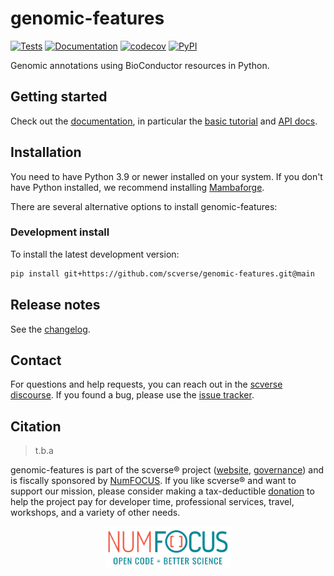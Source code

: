 # genomic-features

[![Tests][badge-tests]][link-tests]
[![Documentation][badge-docs]][link-docs]
[![codecov](https://codecov.io/gh/scverse/genomic-features/branch/main/graph/badge.svg?token=6QXsZewze7)](https://codecov.io/gh/scverse/genomic-features)
[![PyPI][badge-pypi]][link-pypi]

[badge-tests]: https://img.shields.io/github/actions/workflow/status/scverse/genomic-features/test.yaml?branch=main
[link-tests]: https://github.com/scverse/genomic-features/actions/workflows/test.yml
[badge-docs]: https://img.shields.io/readthedocs/genomic-features
[badge-pypi]: https://img.shields.io/pypi/v/genomic-features
[link-pypi]: https://pypi.org/project/genomic-features

Genomic annotations using BioConductor resources in Python.

## Getting started

Check out the [documentation][link-docs], in particular the [basic tutorial][link-basic-usage] and [API docs][link-api].

## Installation

You need to have Python 3.9 or newer installed on your system. If you don't have
Python installed, we recommend installing [Mambaforge](https://github.com/conda-forge/miniforge#mambaforge).

There are several alternative options to install genomic-features:

<!--
1) Install the latest release of `genomic-features` from `PyPI <https://pypi.org/project/genomic-features/>`_:

```bash
pip install genomic-features
```
-->

### Development install

To install the latest development version:

```bash
pip install git+https://github.com/scverse/genomic-features.git@main
```

## Release notes

See the [changelog][changelog].

## Contact

For questions and help requests, you can reach out in the [scverse discourse][scverse-discourse].
If you found a bug, please use the [issue tracker][issue-tracker].

## Citation

> t.b.a

[scverse-discourse]: https://discourse.scverse.org/
[issue-tracker]: https://github.com/scverse/genomic-features/issues
[changelog]: https://genomic-features.readthedocs.io/en/latest/changelog.html
[link-docs]: https://genomic-features.readthedocs.io
[link-api]: https://genomic-features.readthedocs.io/en/latest/api.html
[link-basic-usage]: https://genomic-features.readthedocs.io/en/latest/notebooks/basic_usage.html

[//]: # (numfocus-fiscal-sponsor-attribution)

genomic-features is part of the scverse® project ([website](https://scverse.org), [governance](https://scverse.org/about/roles)) and is fiscally sponsored by [NumFOCUS](https://numfocus.org/).
If you like scverse® and want to support our mission, please consider making a tax-deductible [donation](https://numfocus.org/donate-to-scverse) to help the project pay for developer time, professional services, travel, workshops, and a variety of other needs.

<div align="center">
<a href="https://numfocus.org/project/scverse">
  <img
    src="https://raw.githubusercontent.com/numfocus/templates/master/images/numfocus-logo.png"
    width="200"
  >
</a>
</div>
